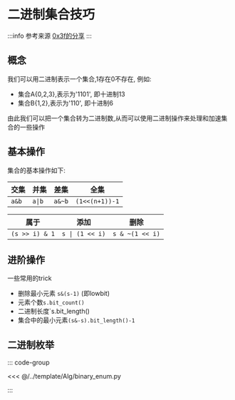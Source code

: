 # 二进制集合技巧

:::info 参考来源
[0x3f的分享](https://leetcode.cn/circle/discuss/CaOJ45/)
:::

## 概念

我们可以用二进制表示一个集合,1存在0不存在, 例如:

- 集合A{0,2,3},表示为'1101', 即十进制13
- 集合B{1,2},表示为'110', 即十进制6

由此我们可以把一个集合转为二进制数,从而可以使用二进制操作来处理和加速集合的一些操作


## 基本操作

集合的基本操作如下:

|交集|并集|差集|全集|
|--|--|--|--|
|`a&b`|`a\|b`| `a&~b`|`(1<<(n+1))-1`|


|属于|添加|删除|
|--|--|--|
|`(s >> i) & 1`|`s \| (1 << i)`|`s & ~(1 << i)`|

## 进阶操作

一些常用的trick

- 删除最小元素 `s&(s-1)` (即lowbit)
- 元素个数`s.bit_count()`
- 二进制长度`s.bit_length()
- 集合中的最小元素`(s&-s).bit_length()-1`

## 二进制枚举

::: code-group

<<< @/../template/Alg/binary_enum.py

:::